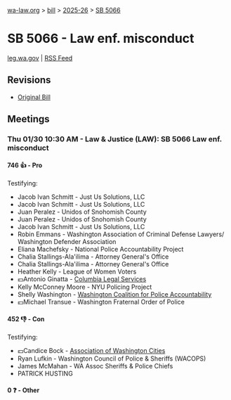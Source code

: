[wa-law.org](/) > [bill](/bill/) > [2025-26](/bill/2025-26/) > [SB 5066](/bill/2025-26/sb/5066/)

# SB 5066 - Law enf. misconduct
[leg.wa.gov](https://app.leg.wa.gov/billsummary?BillNumber=5066&Year=2025&Initiative=false) | [RSS Feed](./rss.xml)

## Revisions
* [Original Bill](1/)

## Meetings
### Thu 01/30 10:30 AM - Law & Justice (LAW): SB 5066 Law enf. misconduct
#### 746 👍 - Pro
Testifying:
* Jacob Ivan Schmitt - Just Us Solutions, LLC
* Jacob Ivan Schmitt - Just Us Solutions, LLC
* Juan Peralez - Unidos of Snohomish County
* Juan Peralez - Unidos of Snohomish County
* Jacob Ivan Schmitt - Just Us Solutions, LLC
* Robin Emmans - Washington Association of Criminal Defense Lawyers/ Washington Defender Association
* Eliana Machefsky - National Police Accountability Project
* Chalia Stallings-Ala'ilima - Attorney General's Office
* Chalia Stallings-Ala'ilima - Attorney General's Office
* Heather Kelly - League of Women Voters
* 💵Antonio Ginatta - [Columbia Legal Services](/org/columbia_legal_services/)
* Kelly McConney Moore - NYU Policing Project
* Shelly Washington - [Washington Coalition for Police Accountability](/org/washington_coalition_for_police_accountability/)
* 💵Michael Transue - Washington Fraternal Order of Police

#### 452 👎 - Con
Testifying:
* 💵Candice Bock - [Association of Washington Cities](/org/association_of_washington_cities/)
* Ryan Lufkin - Washington Council of Police & Sheriffs (WACOPS)
* James McMahan - WA Assoc Sheriffs & Police Chiefs
* PATRICK HUSTING

#### 0 ❓ - Other

